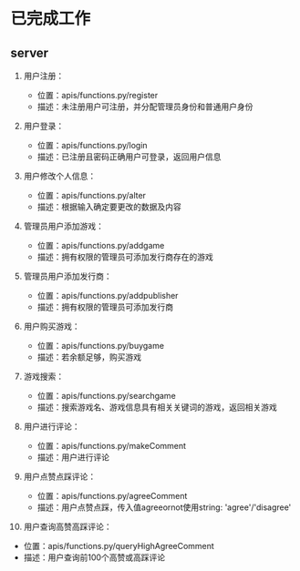 # 已完成工作
## server

1. 用户注册：
   - 位置：apis/functions.py/register
   - 描述：未注册用户可注册，并分配管理员身份和普通用户身份

2. 用户登录：
   - 位置：apis/functions.py/login
   - 描述：已注册且密码正确用户可登录，返回用户信息

3. 用户修改个人信息：
   - 位置：apis/functions.py/alter
   - 描述：根据输入确定要更改的数据及内容

4. 管理员用户添加游戏：
   - 位置：apis/functions.py/addgame
   - 描述：拥有权限的管理员可添加发行商存在的游戏

5. 管理员用户添加发行商：
   - 位置：apis/functions.py/addpublisher
   - 描述：拥有权限的管理员可添加发行商

6. 用户购买游戏：
   - 位置：apis/functions.py/buygame
   - 描述：若余额足够，购买游戏

7. 游戏搜索：
   - 位置：apis/functions.py/searchgame
   - 描述：搜索游戏名、游戏信息具有相关关键词的游戏，返回相关游戏

8. 用户进行评论：
   - 位置：apis/functions.py/makeComment
   - 描述：用户进行评论

9. 用户点赞点踩评论：
   - 位置：apis/functions.py/agreeComment
   - 描述：用户点赞点踩，传入值agreeornot使用string: 'agree'/'disagree'

10. 用户查询高赞高踩评论：
   - 位置：apis/functions.py/queryHighAgreeComment
   - 描述：用户查询前100个高赞或高踩评论